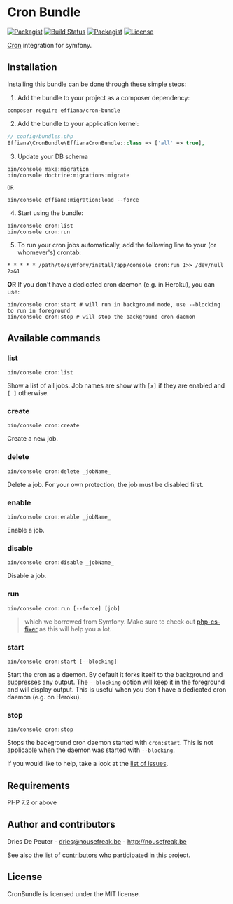 Cron Bundle
===========

 [![Packagist](https://img.shields.io/packagist/v/effiana/cron-bundle.svg?style=flat-square)](https://packagist.org/packages/effiana/cron-bundle)
 [![Build Status](https://img.shields.io/travis/effiana/cron-bundle.svg?style=flat-square)](https://travis-ci.org/effiana/cron-bundle)
 [![Packagist](https://img.shields.io/packagist/dt/effiana/cron-bundle.svg?style=flat-square)](https://packagist.org/packages/effiana/cron-bundle)
 [![License](https://img.shields.io/badge/license-MIT-blue.svg?style=flat-square)](LICENSE)
 
[Cron](https://github.com/Effiana/Cron) integration for symfony.

Installation
------------

Installing this bundle can be done through these simple steps:

1. Add the bundle to your project as a composer dependency:
```shell
composer require effiana/cron-bundle
```

2. Add the bundle to your application kernel:
```php
// config/bundles.php
Effiana\CronBundle\EffianaCronBundle::class => ['all' => true],
```

3. Update your DB schema
```shell
bin/console make:migration
bin/console doctrine:migrations:migrate

OR

bin/console effiana:migration:load --force
```

4. Start using the bundle:
```shell
bin/console cron:list
bin/console cron:run
```

5. To run your cron jobs automatically, add the following line to your (or whomever's) crontab:
```
* * * * * /path/to/symfony/install/app/console cron:run 1>> /dev/null 2>&1
```
  **OR**
  If you don't have a dedicated cron daemon (e.g. in Heroku), you can use:
```shell
bin/console cron:start # will run in background mode, use --blocking to run in foreground
bin/console cron:stop # will stop the background cron daemon
```

Available commands
------------------

### list
```shell
bin/console cron:list
```
Show a list of all jobs. Job names are show with ```[x]``` if they are enabled and ```[ ]``` otherwise.

### create
```shell
bin/console cron:create
```
Create a new job.

### delete
```shell
bin/console cron:delete _jobName_
```
Delete a job. For your own protection, the job must be disabled first.

### enable
```shell
bin/console cron:enable _jobName_
```
Enable a job.

### disable
```shell
bin/console cron:disable _jobName_
```
Disable a job.

### run
```shell
bin/console cron:run [--force] [job]
```
> which we borrowed from Symfony. 
> Make sure to check out [php-cs-fixer](https://github.com/fabpot/PHP-CS-Fixer) as this will help you a lot.

### start
```shell
bin/console cron:start [--blocking]
```
Start the cron as a daemon. By default it forks itself to the background and suppresses any output. The `--blocking` option will keep it in the foreground and will display output. This is useful when you don't have a dedicated cron daemon (e.g. on Heroku).

### stop
```shell
bin/console cron:stop
```
Stops the background cron daemon started with `cron:start`. This is not applicable when the daemon was started with `--blocking`.

If you would like to help, take a look at the [list of issues](http://github.com/Effiana/CronBundle/issues).

Requirements
------------

PHP 7.2 or above

Author and contributors
-----------------------

Dries De Peuter - <dries@nousefreak.be> - <http://nousefreak.be>

See also the list of [contributors](https://github.com/Effiana/CronBundle/contributors) who participated in this project.

License
-------

CronBundle is licensed under the MIT license.
